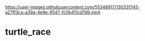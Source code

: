 

https://user-images.githubusercontent.com/55348917/130331745-a27ff3ca-a39a-4e9e-9547-fc0b411cd7d9.mp4

# turtle_race

